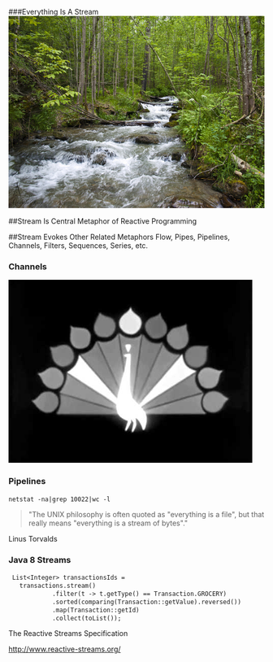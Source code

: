 ###Everything Is A Stream
![Image of a stream](images/stream.jpg)


##Stream Is Central Metaphor of Reactive Programming


##Stream Evokes Other Related Metaphors
Flow, Pipes, Pipelines, Channels, Filters, Sequences, Series, etc.


### Channels
![Image of NBC Peacock](images/nbcpeacock.jpg)


### Pipelines
    netstat -na|grep 10022|wc -l
>"The UNIX philosophy is often quoted as "everything is a file", but that
really means "everything is a stream of bytes"." 

Linus Torvalds


### Java 8 Streams

     List<Integer> transactionsIds = 
       transactions.stream()
                .filter(t -> t.getType() == Transaction.GROCERY)
                .sorted(comparing(Transaction::getValue).reversed())
                .map(Transaction::getId)
                .collect(toList());


The Reactive Streams Specification

http://www.reactive-streams.org/
